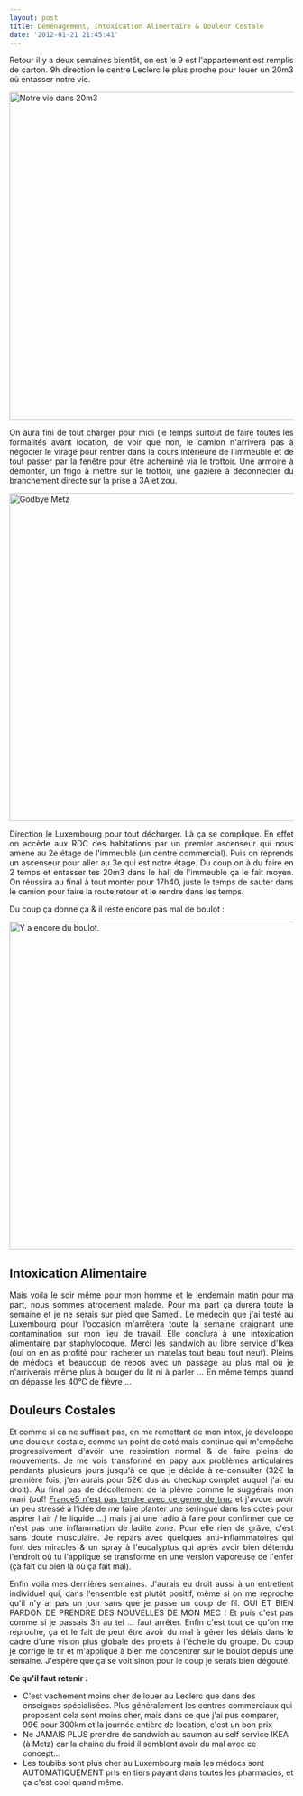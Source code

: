 ```yaml
---
layout: post
title: Déménagement, Intoxication Alimentaire & Douleur Costale
date: '2012-01-21 21:45:41'
---
```


<p style="text-align: justify;">Retour il y a deux semaines bientôt, on est le 9 est l'appartement est remplis de carton. 9h direction le centre Leclerc le plus proche pour louer un 20m3 où entasser notre vie.</p>
<p style="text-align: justify;"><a href="http://statigr.am/p/540192812_8528168"><img class="alignnone size-full wp-image-697" title="Notre vie dans 20m3" src="https://clawfire.net/wp-content/uploads/2012/01/72470bfa3c3f11e19e4a12313813ffc0_7-e1327190466278.jpg" alt="Notre vie dans 20m3" width="580" height="580" /></a></p>
<p style="text-align: justify;">On aura fini de tout charger pour midi (le temps surtout de faire toutes les formalités avant location, de voir que non, le camion n'arrivera pas à négocier le virage pour rentrer dans la cours intérieure de l'immeuble et de tout passer par la fenêtre pour être acheminé via le trottoir. Une armoire à démonter, un frigo à mettre sur le trottoir, une gazière à déconnecter du branchement directe sur la prise a 3A et zou.<!--more--></p>
<a href="http://statigr.am/p/540189088_8528168"><img class="alignnone" title="Godbye Metz" src="https://distilleryimage4.s3.amazonaws.com/203cf8423c3f11e19896123138142014_7.jpg" alt="Godbye Metz" width="580" height="580" /></a>
<p style="text-align: justify;">Direction le Luxembourg pour tout décharger. Là ça se complique. En effet on accède aux RDC des habitations par un premier ascenseur qui nous amène au 2e étage de l'immeuble (un centre commercial). Puis on reprends un ascenseur pour aller au 3e qui est notre étage. Du coup on à du faire en 2 temps et entasser tes 20m3 dans le hall de l'immeuble ça le fait moyen. On réussira au final à tout monter pour 17h40, juste le temps de sauter dans le camion pour faire la route retour et le rendre dans les temps.</p>
<p style="text-align: justify;">Du coup ça donne ça &amp; il reste encore pas mal de boulot :</p>
<a href="http://statigr.am/p/549315706_8528168"><img class="alignnone" title="Y a encore du boulot." src="http://distilleryimage10.s3.amazonaws.com/e90db50a3dec11e180c9123138016265_7.jpg" alt="Y a encore du boulot." width="580" height="580" /></a>
<h2 style="text-align: justify;">Intoxication Alimentaire</h2>
<p style="text-align: justify;">Mais voila le soir même pour mon homme et le lendemain matin pour ma part, nous sommes atrocement malade. Pour ma part ça durera toute la semaine et je ne serais sur pied que Samedi. Le médecin que j'ai testé au Luxembourg pour l'occasion m'arrêtera toute la semaine craignant une contamination sur mon lieu de travail. Elle conclura à une intoxication alimentaire par staphylocoque. Merci les sandwich au libre service d'Ikea (oui on en as profité pour racheter un matelas tout beau tout neuf). Pleins de médocs et beaucoup de repos avec un passage au plus mal où je n'arriverais même plus à bouger du lit ni à parler ... En même temps quand on dépasse les 40°C de fièvre ...</p>

<h2 style="text-align: justify;">Douleurs Costales</h2>
<p style="text-align: justify;">Et comme si ça ne suffisait pas, en me remettant de mon intox, je développe une douleur costale, comme un point de coté mais continue qui m'empêche progressivement d'avoir une respiration normal &amp; de faire pleins de mouvements. Je me vois transformé en papy aux problèmes articulaires pendants plusieurs jours jusqu'à ce que je décide à re-consulter (32€ la première fois, j'en aurais pour 52€ dus au checkup complet auquel j'ai eu droit). Au final pas de décollement de la plèvre comme le suggérais mon mari (ouf! <a href="http://www.france5.fr/sante/dossier/maladie/les-poumons/le-decollement-de-la-plevre" target="_blank">France5 n'est pas tendre avec ce genre de truc</a> et j'avoue avoir un peu stressé à l'idée de me faire planter une seringue dans les cotes pour aspirer l'air / le liquide ...) mais j'ai une radio à faire pour confirmer que ce n'est pas une inflammation de ladite zone. Pour elle rien de grâve, c'est sans doute musculaire. Je repars avec quelques anti-inflammatoires qui font des miracles &amp; un spray à l'eucalyptus qui après avoir bien détendu l'endroit où tu l'applique se transforme en une version vaporeuse de l'enfer (ça fait du bien là où ça fait mal).</p>
<p style="text-align: justify;">Enfin voila mes dernières semaines. J'aurais eu droit aussi à un entretient individuel qui, dans l'ensemble est plutôt positif, même si on me reproche qu'il n'y ai pas un jour sans que je passe un coup de fil. OUI ET BIEN PARDON DE PRENDRE DES NOUVELLES DE MON MEC ! Et puis c'est pas comme si je passais 3h au tel ... faut arrêter. Enfin c'est tout ce qu'on me reproche, ça et le fait de peut être avoir du mal à gérer les délais dans le cadre d'une vision plus globale des projets à l'échelle du groupe. Du coup je corrige le tir et m'applique à bien me concentrer sur le boulot depuis une semaine. J'espère que ça se voit sinon pour le coup je serais bien dégouté.</p>
<p style="text-align: justify;"><strong>Ce qu'il faut retenir :</strong></p>

<ul>
	<li>C'est vachement moins cher de louer au Leclerc que dans des enseignes spécialisées. Plus généralement les centres commerciaux qui proposent cela sont moins cher, mais dans ce que j'ai pus comparer, 99€ pour 300km et la journée entière de location, c'est un bon prix</li>
	<li>Ne JAMAIS PLUS prendre de sandwich au saumon au self service IKEA (à Metz) car la chaine du froid il semblent avoir du mal avec ce concept...</li>
	<li>Les toubibs sont plus cher au Luxembourg mais les médocs sont AUTOMATIQUEMENT pris en tiers payant dans toutes les pharmacies, et ça c'est cool quand même.</li>
</ul>